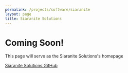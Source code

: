 ```yaml
---
permalink: /projects/software/siaranite
layout: page
title: Siaranite Solutions
---
```


# Coming Soon!  
This page will serve as the Siaranite Solutions's homepage

[Siaranite Solutions GitHub](https://www.github.com/Siaranite-Solutions)
